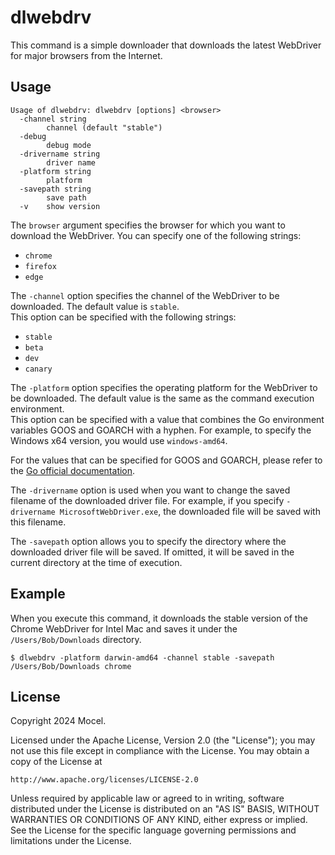 dlwebdrv
========

This command is a simple downloader that downloads the latest WebDriver for major browsers from the Internet.

## Usage

```
Usage of dlwebdrv: dlwebdrv [options] <browser>
  -channel string
        channel (default "stable")
  -debug
        debug mode
  -drivername string
        driver name
  -platform string
        platform
  -savepath string
        save path
  -v    show version
```

The `browser` argument specifies the browser for which you want to download the WebDriver.
You can specify one of the following strings:

* `chrome`
* `firefox`
* `edge`

The `-channel` option specifies the channel of the WebDriver to be downloaded. The default value is `stable`.  
This option can be specified with the following strings:

* `stable`
* `beta`
* `dev`
* `canary`

The `-platform` option specifies the operating platform for the WebDriver to be downloaded. The default value is the same as the command execution environment.  
This option can be specified with a value that combines the Go environment variables GOOS and GOARCH with a hyphen. For example, to specify the Windows x64 version, you would use `windows-amd64`.

For the values that can be specified for GOOS and GOARCH, please refer to the [Go official documentation](https://go.dev/doc/install/source#environment).

The `-drivername` option is used when you want to change the saved filename of the downloaded driver file. For example, if you specify `-drivername MicrosoftWebDriver.exe`, the downloaded file will be saved with this filename.

The `-savepath` option allows you to specify the directory where the downloaded driver file will be saved. If omitted, it will be saved in the current directory at the time of execution.


## Example

When you execute this command, it downloads the stable version of the Chrome WebDriver for Intel Mac and saves it under the `/Users/Bob/Downloads` directory.

```
$ dlwebdrv -platform darwin-amd64 -channel stable -savepath /Users/Bob/Downloads chrome
```


## License

Copyright 2024 Mocel.

Licensed under the Apache License, Version 2.0 (the "License");
you may not use this file except in compliance with the License.
You may obtain a copy of the License at

    http://www.apache.org/licenses/LICENSE-2.0

Unless required by applicable law or agreed to in writing, software
distributed under the License is distributed on an "AS IS" BASIS,
WITHOUT WARRANTIES OR CONDITIONS OF ANY KIND, either express or implied.
See the License for the specific language governing permissions and
limitations under the License.
